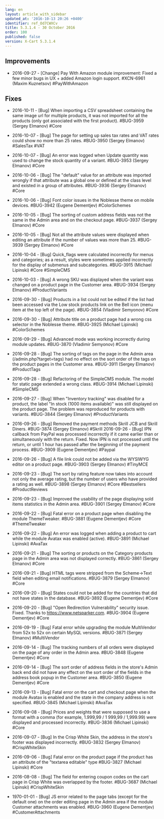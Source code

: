 ```yaml
---
lang: en
layout: article_with_sidebar
updated_at: '2016-10-13 20:26 +0400'
identifier: ref_Od7CWXCv
title: 5.3.1.4 - 30 October 2016
order: 100
published: false
version: X-Cart 5.3.1.4
---
```

## Improvements

*    2016-09-27 - [Change] Pay With Amazon module improvement: Fixed a few minor bugs in UX + added Amazon login support. #XCN-6961 (Maxim Kuznetsov) #PayWithAmazon

## Fixes

*    2016-10-11 - [Bug] When importing a CSV spreadsheet containing the same image url for multiple products, it was not imported for all the products (only got associated with the first product). #BUG-3959 (Sergey Elmanov) #Core

*    2016-10-07 - [Bug] The page for setting up sales tax rates and VAT rates could show no more than 25 rates. #BUG-3950 (Sergey Elmanov) #SalesTax #VAT

*    2016-10-07 - [Bug] An error was logged when Update quantity was used to change the stock quantity of a variant. #BUG-3953 (Sergey Elmanov) #Core

*    2016-10-06 - [Bug] The "default" value for an attribute was imported wrongly if that attribute was a global one or defined at the class level and existed in a group of attributes. #BUG-3936 (Sergey Elmanov) #Core

*    2016-10-06 - [Bug] Font color issues in the Noblesse theme on mobile devices. #BUG-3942 (Eugene Dementjev) #ColorSchemes

*    2016-10-05 - [Bug] The sorting of custom address fields was not the same in the Admin area and on the checkout page. #BUG-3937 (Sergey Elmanov) #Core

*    2016-10-05 - [Bug] Not all the attribute values were displayed when editing an attribute if the number of values was more than 25. #BUG-3939 (Sergey Elmanov) #Core

*    2016-10-04 - [Bug] Quick_flags were calculated incorrectly for menus and categories; as a result, styles were sometimes applied incorrectly for the display of submenus and subcategories. #BUG-3915 (Michael Lipinski) #Core #SimpleCMS

*    2016-10-03 - [Bug] A wrong SKU was displayed when the variant was changed on a product page in the Customer area. #BUG-3934 (Sergey Elmanov) #ProductVariants

*    2016-09-30 - [Bug] Products in a list could not be edited if the list had been accessed via the Low stock products link on the Bell icon (menu item at the top left of the page). #BUG-3854 (Vladimir Semyonov) #Core

*    2016-09-30 - [Bug] Attribute title on a product page had a wrong css selector in the Noblesse theme. #BUG-3925 (Michael Lipinski) #ColorSchemes

*    2016-09-29 - [Bug] Advanced mode was working incorrectly during module updates. #BUG-3870 (Vladimir Semyonov) #Core

*    2016-09-28 - [Bug] The sorting of tags on the page in the Admin area (/admin.php?target=tags) had no effect on the sort order of the tags on the product pages in the Customer area. #BUG-3911 (Sergey Elmanov) #ProductTags

*    2016-09-28 - [Bug] Refactoring of the SimpleCMS module. The model for static page extended a wrong class. #BUG-3914 (Michael Lipinski) #SimpleCMS

*    2016-09-27 - [Bug] When "Inventory tracking" was disabled for a product, the label "In stock (1000 items available)" was still displayed on the product page. The problem was reproduced for products with variants. #BUG-3844 (Sergey Elmanov) #ProductVariants

*    2016-09-26 - [Bug] Removed the payment methods Skrill JCB and Skrill Diners. #BUG-3874 (Sergey Elmanov) #Skrill
2016-09-26 - [Bug] IPN callback from PayPal was processed incorrectly if it came earlier than or simultaneously with the return. Fixed. Now IPN is not processed until the return, or until 1 hour has passed after the beginning of the payment process. #BUG-3909 (Eugene Dementjev) #Paypal

*    2016-09-26 - [Bug] A file link could not be added via the WYSIWYG editor on a product page. #BUG-3903 (Sergey Elmanov) #TinyMCE

*    2016-09-23 - [Bug] The sort by rating feature now takes into account not only the average rating, but the number of users who have provided a rating as well. #BUG-3898 (Sergey Elmanov) #Core #Bestsellers #ProductReviews

*    2016-09-23 - [Bug] Improved the usability of the page displaying sold items statistics in the Admin area. #BUG-3901 (Sergey Elmanov) #Core

*    2016-09-22 - [Bug] Fatal error on a product page when disabling the module ThemeTweaker. #BUG-3881 (Eugene Dementjev) #Core #ThemeTweaker

*    2016-09-22 - [Bug] An error was logged when adding a product to cart while the module Avatax was enabled (active). #BUG-3891 (Michael Lipinski) #AvaTax

*    2016-09-21 - [Bug] The sorting or products on the Category products page in the Admin area was not displayed correctly. #BUG-3861 (Sergey Elmanov) #Core

*    2016-09-21 - [Bug] HTML tags were stripped from the Scheme->Text field when editing email notifications. #BUG-3879 (Sergey Elmanov) #Core

*    2016-09-20 - [Bug] States could not be added for the countries that did not have states in the database. #BUG-3892 (Eugene Dementjev) #Core

*    2016-09-20 - [Bug] "Open Redirection Vulnerability" security issue. Fixed. Thanks to https://www.netsparker.com. #BUG-3904 (Eugene Dementjev) #Core

*    2016-09-19 - [Bug] Fatal error while upgrading the module MultiVendor from 52x to 52x on certain MySQL versions. #BUG-3871 (Sergey Elmanov) #MultiVendor

*    2016-09-14 - [Bug] The tracking numbers of all orders were displayed on the page of any order in the Admin area. #BUG-3848 (Eugene Dementjev) #Core

*    2016-09-14 - [Bug] The sort order of address fields in the store's Admin back end did not have any effect on the sort order of the fields in the address book popup in the Customer area. #BUG-3850 (Eugene Dementjev) #Core

*    2016-09-13 - [Bug] Fatal error on the cart and checkout page when the module Avatax is enabled and the state in the company address is not specified. #BUG-3845 (Michael Lipinski) #AvaTax

*    2016-09-08 - [Bug] Prices and weights that were supposed to use a format with a comma (for example, 1.999,99 / 1 999,99 / 1,999.99) were displayed and processed incorrectly. #BUG-3836 (Michael Lipinski) #Core

*    2016-09-07 - [Bug] In the Crisp White Skin, the address in the store's footer was displayed incorrectly. #BUG-3832 (Sergey Elmanov) #CrispWhiteSkin

*    2016-09-06 - [Bug] Fatal error on the product page if the product has an attribute of the "textarea editable" type #BUG-3827 (Michael Lipinski) #Core

*    2016-08-08 - [Bug] The field for entering coupon codes on the cart page in Crisp White was overlapped by the footer. #BUG-3687 (Michael Lipinski) #CrispWhiteSkin

*    1970-01-01 - [Bug] JS error related to the page tabs (except for the default one) on the order editing page in the Admin area if the module Customer attachments was enabled. #BUG-3960 (Eugene Dementjev) #CustomerAttachments
